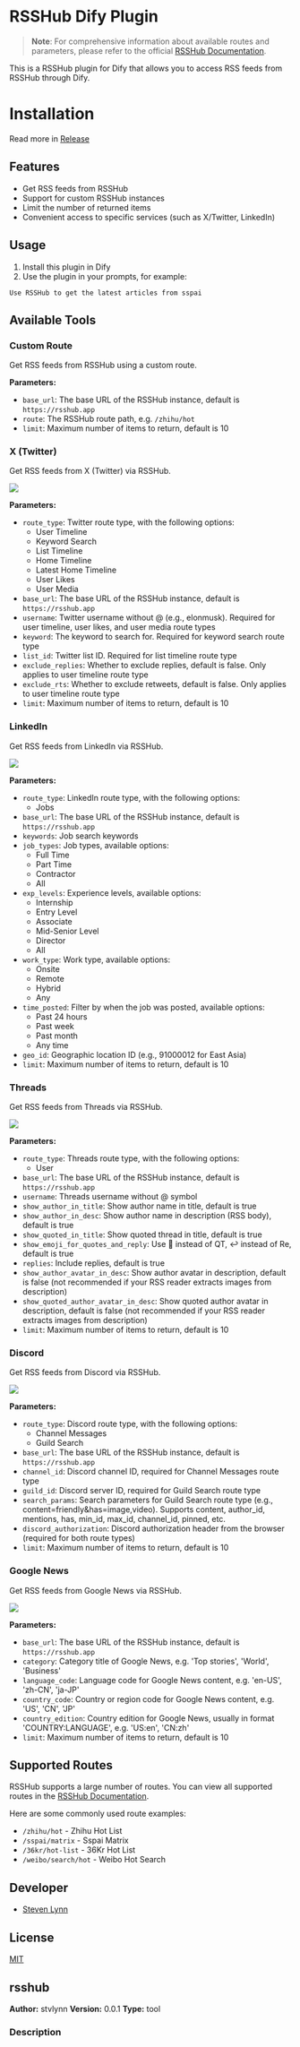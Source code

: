 # RSSHub Dify Plugin

> **Note**: For comprehensive information about available routes and parameters, please refer to the official [RSSHub Documentation](https://docs.rsshub.app/).

This is a RSSHub plugin for Dify that allows you to access RSS feeds from RSSHub through Dify.

# Installation

Read more in [Release](https://github.com/stvlynn/RSSHub-Dify-Plugin/releases)

## Features

- Get RSS feeds from RSSHub
- Support for custom RSSHub instances
- Limit the number of returned items
- Convenient access to specific services (such as X/Twitter, LinkedIn)

## Usage

1. Install this plugin in Dify
2. Use the plugin in your prompts, for example:

```
Use RSSHub to get the latest articles from sspai
```

## Available Tools

### Custom Route

Get RSS feeds from RSSHub using a custom route.

**Parameters:**
- `base_url`: The base URL of the RSSHub instance, default is `https://rsshub.app`
- `route`: The RSSHub route path, e.g. `/zhihu/hot`
- `limit`: Maximum number of items to return, default is 10

### X (Twitter)

Get RSS feeds from X (Twitter) via RSSHub.

![](./_assets/X.png)

**Parameters:**
- `route_type`: Twitter route type, with the following options:
  - User Timeline
  - Keyword Search
  - List Timeline
  - Home Timeline
  - Latest Home Timeline
  - User Likes
  - User Media
- `base_url`: The base URL of the RSSHub instance, default is `https://rsshub.app`
- `username`: Twitter username without @ (e.g., elonmusk). Required for user timeline, user likes, and user media route types
- `keyword`: The keyword to search for. Required for keyword search route type
- `list_id`: Twitter list ID. Required for list timeline route type
- `exclude_replies`: Whether to exclude replies, default is false. Only applies to user timeline route type
- `exclude_rts`: Whether to exclude retweets, default is false. Only applies to user timeline route type
- `limit`: Maximum number of items to return, default is 10

### LinkedIn

Get RSS feeds from LinkedIn via RSSHub.

![](./_assets/linkedin.png)

**Parameters:**
- `route_type`: LinkedIn route type, with the following options:
  - Jobs
- `base_url`: The base URL of the RSSHub instance, default is `https://rsshub.app`
- `keywords`: Job search keywords
- `job_types`: Job types, available options:
  - Full Time
  - Part Time
  - Contractor
  - All
- `exp_levels`: Experience levels, available options:
  - Internship
  - Entry Level
  - Associate
  - Mid-Senior Level
  - Director
  - All
- `work_type`: Work type, available options:
  - Onsite
  - Remote
  - Hybrid
  - Any
- `time_posted`: Filter by when the job was posted, available options:
  - Past 24 hours
  - Past week
  - Past month
  - Any time
- `geo_id`: Geographic location ID (e.g., 91000012 for East Asia)
- `limit`: Maximum number of items to return, default is 10

### Threads

Get RSS feeds from Threads via RSSHub.

![](./_assets/threads.png)

**Parameters:**
- `route_type`: Threads route type, with the following options:
  - User
- `base_url`: The base URL of the RSSHub instance, default is `https://rsshub.app`
- `username`: Threads username without @ symbol
- `show_author_in_title`: Show author name in title, default is true
- `show_author_in_desc`: Show author name in description (RSS body), default is true
- `show_quoted_in_title`: Show quoted thread in title, default is true
- `show_emoji_for_quotes_and_reply`: Use 🔁 instead of QT, ↩️ instead of Re, default is true
- `replies`: Include replies, default is true
- `show_author_avatar_in_desc`: Show author avatar in description, default is false (not recommended if your RSS reader extracts images from description)
- `show_quoted_author_avatar_in_desc`: Show quoted author avatar in description, default is false (not recommended if your RSS reader extracts images from description)
- `limit`: Maximum number of items to return, default is 10

### Discord

Get RSS feeds from Discord via RSSHub.

![](./_assets/discord.png)

**Parameters:**
- `route_type`: Discord route type, with the following options:
  - Channel Messages
  - Guild Search
- `base_url`: The base URL of the RSSHub instance, default is `https://rsshub.app`
- `channel_id`: Discord channel ID, required for Channel Messages route type
- `guild_id`: Discord server ID, required for Guild Search route type
- `search_params`: Search parameters for Guild Search route type (e.g., content=friendly&has=image,video). Supports content, author_id, mentions, has, min_id, max_id, channel_id, pinned, etc.
- `discord_authorization`: Discord authorization header from the browser (required for both route types)
- `limit`: Maximum number of items to return, default is 10

### Google News

Get RSS feeds from Google News via RSSHub.

![](./_assets/google_news.png)

**Parameters:**
- `base_url`: The base URL of the RSSHub instance, default is `https://rsshub.app`
- `category`: Category title of Google News, e.g. 'Top stories', 'World', 'Business'
- `language_code`: Language code for Google News content, e.g. 'en-US', 'zh-CN', 'ja-JP'
- `country_code`: Country or region code for Google News content, e.g. 'US', 'CN', 'JP'
- `country_edition`: Country edition for Google News, usually in format 'COUNTRY:LANGUAGE', e.g. 'US:en', 'CN:zh'
- `limit`: Maximum number of items to return, default is 10

## Supported Routes

RSSHub supports a large number of routes. You can view all supported routes in the [RSSHub Documentation](https://docs.rsshub.app/).

Here are some commonly used route examples:

- `/zhihu/hot` - Zhihu Hot List
- `/sspai/matrix` - Sspai Matrix
- `/36kr/hot-list` - 36Kr Hot List
- `/weibo/search/hot` - Weibo Hot Search

## Developer

- [Steven Lynn](https://github.com/stvlynn)

## License

[MIT](./LICENSE)

## rsshub

**Author:** stvlynn
**Version:** 0.0.1
**Type:** tool

### Description



